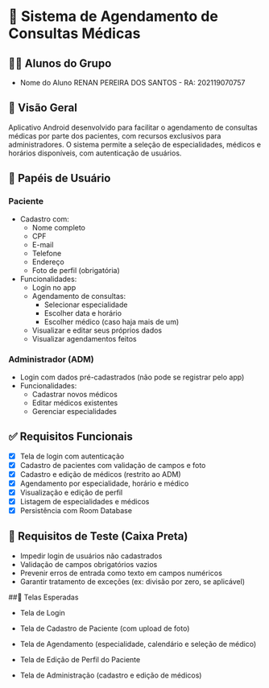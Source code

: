 
# 📱 Sistema de Agendamento de Consultas Médicas

## 👨‍🎓 Alunos do Grupo
- Nome do Aluno RENAN PEREIRA DOS SANTOS - RA: 202119070757


## 🧭 Visão Geral
Aplicativo Android desenvolvido para facilitar o agendamento de consultas médicas por parte dos pacientes, com recursos exclusivos para administradores. O sistema permite a seleção de especialidades, médicos e horários disponíveis, com autenticação de usuários.

## 👥 Papéis de Usuário

### Paciente
- Cadastro com:
  - Nome completo
  - CPF
  - E-mail
  - Telefone
  - Endereço
  - Foto de perfil (obrigatória)
- Funcionalidades:
  - Login no app
  - Agendamento de consultas:
    - Selecionar especialidade
    - Escolher data e horário
    - Escolher médico (caso haja mais de um)
  - Visualizar e editar seus próprios dados
  - Visualizar agendamentos feitos

### Administrador (ADM)
- Login com dados pré-cadastrados (não pode se registrar pelo app)
- Funcionalidades:
  - Cadastrar novos médicos
  - Editar médicos existentes
  - Gerenciar especialidades

## ✅ Requisitos Funcionais

- [x] Tela de login com autenticação
- [x] Cadastro de pacientes com validação de campos e foto
- [x] Cadastro e edição de médicos (restrito ao ADM)
- [x] Agendamento por especialidade, horário e médico
- [x] Visualização e edição de perfil
- [x] Listagem de especialidades e médicos
- [x] Persistência com Room Database

## 🧪 Requisitos de Teste (Caixa Preta)

- Impedir login de usuários não cadastrados
- Validação de campos obrigatórios vazios
- Prevenir erros de entrada como texto em campos numéricos
- Garantir tratamento de exceções (ex: divisão por zero, se aplicável)

##📱 Telas Esperadas
- Tela de Login

- Tela de Cadastro de Paciente (com upload de foto)

- Tela de Agendamento (especialidade, calendário e seleção de médico)

- Tela de Edição de Perfil do Paciente

- Tela de Administração (cadastro e edição de médicos)
